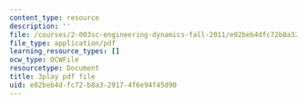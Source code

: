 ```yaml
---
content_type: resource
description: ''
file: /courses/2-003sc-engineering-dynamics-fall-2011/e02beb4dfc72b8a329174f6e94f45d90_QHTJK0v404U.pdf
file_type: application/pdf
learning_resource_types: []
ocw_type: OCWFile
resourcetype: Document
title: 3play pdf file
uid: e02beb4d-fc72-b8a3-2917-4f6e94f45d90
---
```

